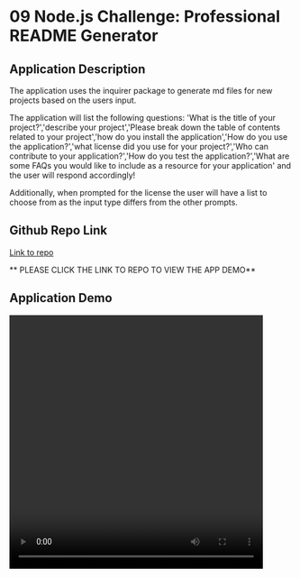 # 09 Node.js Challenge: Professional README Generator

## Application Description

The application uses the inquirer package to generate md files for new projects based on the users input. 

The application will list the following questions: 'What is the title of your project?','describe your project','Please break down the table of contents related to your project','how do you install the application','How do you use the application?','what license did you use for your project?','Who can contribute to your application?','How do you test the application?','What are some FAQs you would like to include as a resource for your application' and the user will respond accordingly!

Additionally, when prompted for the license the user will have a list to choose from as the input type differs from the other prompts. 

## Github Repo Link

<a href="https://jonathanabbema.github.io/Homework-09/"> Link to repo </a>

** PLEASE CLICK THE LINK TO REPO TO VIEW THE APP DEMO**

## Application Demo

<video width="450" height="450" controls>
  <source src="./readme_gen.webm" type="video/mp4"> Link to video </source>
</video>